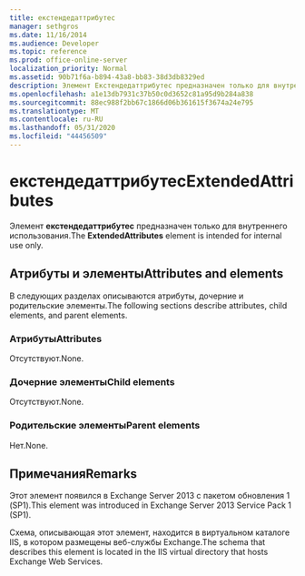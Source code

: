 ```yaml
---
title: екстендедаттрибутес
manager: sethgros
ms.date: 11/16/2014
ms.audience: Developer
ms.topic: reference
ms.prod: office-online-server
localization_priority: Normal
ms.assetid: 90b71f6a-b894-43a8-bb83-38d3db8329ed
description: Элемент Екстендедаттрибутес предназначен только для внутреннего использования.
ms.openlocfilehash: a1e13db7931c37b50c0d3652c81a95d9b284a838
ms.sourcegitcommit: 88ec988f2bb67c1866d06b361615f3674a24e795
ms.translationtype: MT
ms.contentlocale: ru-RU
ms.lasthandoff: 05/31/2020
ms.locfileid: "44456509"
---
```

# <a name="extendedattributes"></a><span data-ttu-id="fa776-103">екстендедаттрибутес</span><span class="sxs-lookup"><span data-stu-id="fa776-103">ExtendedAttributes</span></span>

<span data-ttu-id="fa776-104">Элемент **екстендедаттрибутес** предназначен только для внутреннего использования.</span><span class="sxs-lookup"><span data-stu-id="fa776-104">The **ExtendedAttributes** element is intended for internal use only.</span></span> 

## <a name="attributes-and-elements"></a><span data-ttu-id="fa776-105">Атрибуты и элементы</span><span class="sxs-lookup"><span data-stu-id="fa776-105">Attributes and elements</span></span>

<span data-ttu-id="fa776-106">В следующих разделах описываются атрибуты, дочерние и родительские элементы.</span><span class="sxs-lookup"><span data-stu-id="fa776-106">The following sections describe attributes, child elements, and parent elements.</span></span>
  
### <a name="attributes"></a><span data-ttu-id="fa776-107">Атрибуты</span><span class="sxs-lookup"><span data-stu-id="fa776-107">Attributes</span></span>

<span data-ttu-id="fa776-108">Отсутствуют.</span><span class="sxs-lookup"><span data-stu-id="fa776-108">None.</span></span>
  
### <a name="child-elements"></a><span data-ttu-id="fa776-109">Дочерние элементы</span><span class="sxs-lookup"><span data-stu-id="fa776-109">Child elements</span></span>

<span data-ttu-id="fa776-110">Отсутствуют.</span><span class="sxs-lookup"><span data-stu-id="fa776-110">None.</span></span>
  
### <a name="parent-elements"></a><span data-ttu-id="fa776-111">Родительские элементы</span><span class="sxs-lookup"><span data-stu-id="fa776-111">Parent elements</span></span>

<span data-ttu-id="fa776-112">Нет.</span><span class="sxs-lookup"><span data-stu-id="fa776-112">None.</span></span>
  
## <a name="remarks"></a><span data-ttu-id="fa776-113">Примечания</span><span class="sxs-lookup"><span data-stu-id="fa776-113">Remarks</span></span>

<span data-ttu-id="fa776-114">Этот элемент появился в Exchange Server 2013 с пакетом обновления 1 (SP1).</span><span class="sxs-lookup"><span data-stu-id="fa776-114">This element was introduced in Exchange Server 2013 Service Pack 1 (SP1).</span></span>
  
<span data-ttu-id="fa776-115">Схема, описывающая этот элемент, находится в виртуальном каталоге IIS, в котором размещены веб-службы Exchange.</span><span class="sxs-lookup"><span data-stu-id="fa776-115">The schema that describes this element is located in the IIS virtual directory that hosts Exchange Web Services.</span></span>
  

